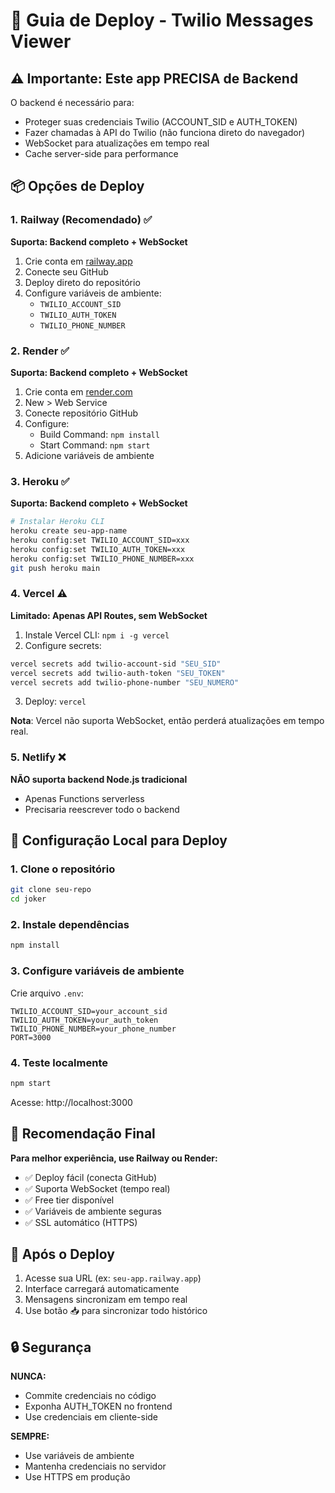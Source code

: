 # 🚀 Guia de Deploy - Twilio Messages Viewer

## ⚠️ Importante: Este app PRECISA de Backend

O backend é necessário para:
- Proteger suas credenciais Twilio (ACCOUNT_SID e AUTH_TOKEN)
- Fazer chamadas à API do Twilio (não funciona direto do navegador)
- WebSocket para atualizações em tempo real
- Cache server-side para performance

## 📦 Opções de Deploy

### 1. Railway (Recomendado) ✅
**Suporta: Backend completo + WebSocket**

1. Crie conta em [railway.app](https://railway.app)
2. Conecte seu GitHub
3. Deploy direto do repositório
4. Configure variáveis de ambiente:
   - `TWILIO_ACCOUNT_SID`
   - `TWILIO_AUTH_TOKEN`
   - `TWILIO_PHONE_NUMBER`

### 2. Render ✅
**Suporta: Backend completo + WebSocket**

1. Crie conta em [render.com](https://render.com)
2. New > Web Service
3. Conecte repositório GitHub
4. Configure:
   - Build Command: `npm install`
   - Start Command: `npm start`
5. Adicione variáveis de ambiente

### 3. Heroku ✅
**Suporta: Backend completo + WebSocket**

```bash
# Instalar Heroku CLI
heroku create seu-app-name
heroku config:set TWILIO_ACCOUNT_SID=xxx
heroku config:set TWILIO_AUTH_TOKEN=xxx
heroku config:set TWILIO_PHONE_NUMBER=xxx
git push heroku main
```

### 4. Vercel ⚠️
**Limitado: Apenas API Routes, sem WebSocket**

1. Instale Vercel CLI: `npm i -g vercel`
2. Configure secrets:
```bash
vercel secrets add twilio-account-sid "SEU_SID"
vercel secrets add twilio-auth-token "SEU_TOKEN"
vercel secrets add twilio-phone-number "SEU_NUMERO"
```
3. Deploy: `vercel`

**Nota**: Vercel não suporta WebSocket, então perderá atualizações em tempo real.

### 5. Netlify ❌
**NÃO suporta backend Node.js tradicional**
- Apenas Functions serverless
- Precisaria reescrever todo o backend

## 🔧 Configuração Local para Deploy

### 1. Clone o repositório
```bash
git clone seu-repo
cd joker
```

### 2. Instale dependências
```bash
npm install
```

### 3. Configure variáveis de ambiente
Crie arquivo `.env`:
```env
TWILIO_ACCOUNT_SID=your_account_sid
TWILIO_AUTH_TOKEN=your_auth_token
TWILIO_PHONE_NUMBER=your_phone_number
PORT=3000
```

### 4. Teste localmente
```bash
npm start
```
Acesse: http://localhost:3000

## 🎯 Recomendação Final

**Para melhor experiência, use Railway ou Render:**
- ✅ Deploy fácil (conecta GitHub)
- ✅ Suporta WebSocket (tempo real)
- ✅ Free tier disponível
- ✅ Variáveis de ambiente seguras
- ✅ SSL automático (HTTPS)

## 📱 Após o Deploy

1. Acesse sua URL (ex: `seu-app.railway.app`)
2. Interface carregará automaticamente
3. Mensagens sincronizam em tempo real
4. Use botão 📥 para sincronizar todo histórico

## 🔒 Segurança

**NUNCA:**
- Commite credenciais no código
- Exponha AUTH_TOKEN no frontend
- Use credenciais em cliente-side

**SEMPRE:**
- Use variáveis de ambiente
- Mantenha credenciais no servidor
- Use HTTPS em produção